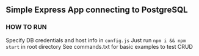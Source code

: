 ## Simple Express App connecting to PostgreSQL
### HOW TO RUN
Specify DB credentials and host info in `config.js`
Just run `npm i && npm start` in root directory
See commands.txt for basic examples to test CRUD